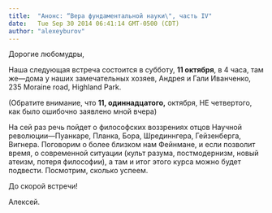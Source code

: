 ```yaml
---
title:  "Анонс: “Вера фундаментальной науки\", часть IV"
date:   Tue Sep 30 2014 06:41:14 GMT-0500 (CDT)
author: "alexeyburov"
---
```


Дорогие любомудры,

Наша следующая встреча состоится в субботу, <strong>11 октября</strong>, в 4 часа, там же—дома у наших замечательных хозяев, Андрея и Гали Иванченко, 235 Moraine road, Highland Park.

(Обратите внимание, что <strong>11, одиннадцатого,</strong> октября, НЕ четвертого, как было ошибочно заявлено мной вчера)

На сей раз речь пойдет о философских воззрениях отцов Научной революции—Пуанкаре, Планка, Бора, Шрединнгера, Гейзенберга, Вигнера. Поговорим о более близком нам Фейнмане, и если позволит время, о современной ситуации (культ разума, постмодернизм, новый атеизм, потеря философии), а там и итог этого курса можно будет подвести. Посмотрим, сколько успеем.

До скорой встречи!

Алексей.